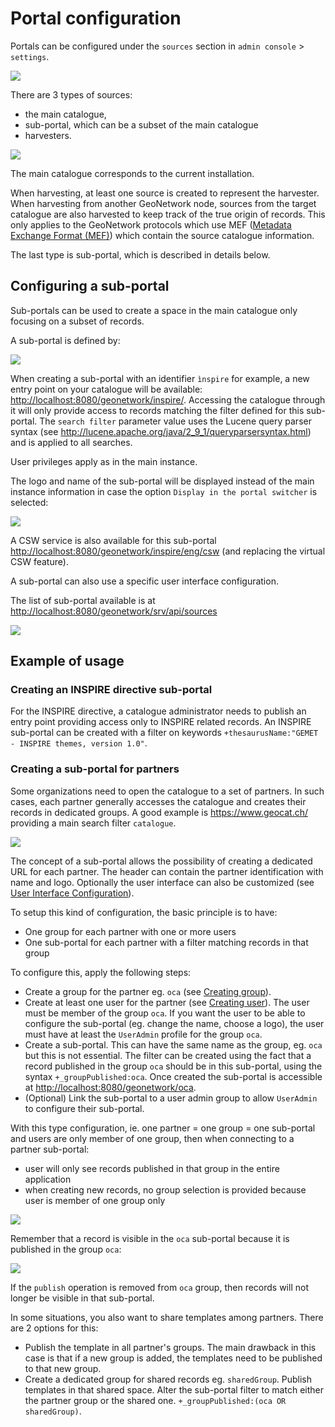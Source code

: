 # Portal configuration

Portals can be configured under the `sources` section in `admin console` > `settings`.

![](img/portal-access.png)

There are 3 types of sources:

-   the main catalogue,
-   sub-portal, which can be a subset of the main catalogue
-   harvesters.

![](img/portal-types.png)

The main catalogue corresponds to the current installation.

When harvesting, at least one source is created to represent the harvester. When harvesting from another GeoNetwork node, sources from the target catalogue are also harvested to keep track of the true origin of records. This only applies to the GeoNetwork protocols which use MEF ([Metadata Exchange Format (MEF)](../../annexes/mef-format.md)) which contain the source catalogue information.

The last type is sub-portal, which is described in details below.

## Configuring a sub-portal

Sub-portals can be used to create a space in the main catalogue only focusing on a subset of records.

A sub-portal is defined by:

![](img/portal-subportal.png)

When creating a sub-portal with an identifier `ìnspire` for example, a new entry point on your catalogue will be available: <http://localhost:8080/geonetwork/inspire/>. Accessing the catalogue through it will only provide access to records matching the filter defined for this sub-portal. The `search filter` parameter value uses the Lucene query parser syntax (see <http://lucene.apache.org/java/2_9_1/queryparsersyntax.html>) and is applied to all searches.

User privileges apply as in the main instance.

The logo and name of the sub-portal will be displayed instead of the main instance information in case the option `Display in the portal switcher` is selected:

![](img/portal-header.png)

A CSW service is also available for this sub-portal <http://localhost:8080/geonetwork/inspire/eng/csw> (and replacing the virtual CSW feature).

A sub-portal can also use a specific user interface configuration.

The list of sub-portal available is at <http://localhost:8080/geonetwork/srv/api/sources>

![](img/portal-list.png)

## Example of usage

### Creating an INSPIRE directive sub-portal

For the INSPIRE directive, a catalogue administrator needs to publish an entry point providing access only to INSPIRE related records. An INSPIRE sub-portal can be created with a filter on keywords `+thesaurusName:"GEMET - INSPIRE themes, version 1.0"`.

### Creating a sub-portal for partners

Some organizations need to open the catalogue to a set of partners. In such cases, each partner generally accesses the catalogue and creates their records in dedicated groups. A good example is <https://www.geocat.ch/> providing a main search filter `catalogue`.

![](img/portal-geocatch.png)

The concept of a sub-portal allows the possibility of creating a dedicated URL for each partner. The header can contain the partner identification with name and logo. Optionally the user interface can also be customized (see [User Interface Configuration](user-interface-configuration.md)).

To setup this kind of configuration, the basic principle is to have:

-   One group for each partner with one or more users
-   One sub-portal for each partner with a filter matching records in that group

To configure this, apply the following steps:

-   Create a group for the partner eg. `oca` (see [Creating group](../managing-users-and-groups/creating-group.md)).
-   Create at least one user for the partner (see [Creating user](../managing-users-and-groups/creating-user.md)). The user must be member of the group `oca`. If you want the user to be able to configure the sub-portal (eg. change the name, choose a logo), the user must have at least the `UserAdmin` profile for the group `oca`.
-   Create a sub-portal. This can have the same name as the group, eg. `oca` but this is not essential. The filter can be created using the fact that a record published in the group `oca` should be in this sub-portal, using the syntax `+_groupPublished:oca`. Once created the sub-portal is accessible at <http://localhost:8080/geonetwork/oca>.
-   (Optional) Link the sub-portal to a user admin group to allow `UserAdmin` to configure their sub-portal.

With this type configuration, ie. one partner = one group = one sub-portal and users are only member of one group, then when connecting to a partner sub-portal:

-   user will only see records published in that group in the entire application
-   when creating new records, no group selection is provided because user is member of one group only

![](img/portal-oca-newrecord.png)

Remember that a record is visible in the `oca` sub-portal because it is published in the group `oca`:

![](img/portal-oca-privileges.png)

If the `publish` operation is removed from `oca` group, then records will not longer be visible in that sub-portal.

In some situations, you also want to share templates among partners. There are 2 options for this:

-   Publish the template in all partner's groups. The main drawback in this case is that if a new group is added, the templates need to be published to that new group.
-   Create a dedicated group for shared records eg. `sharedGroup`. Publish templates in that shared space. Alter the sub-portal filter to match either the partner group or the shared one. `+_groupPublished:(oca OR sharedGroup)`.
